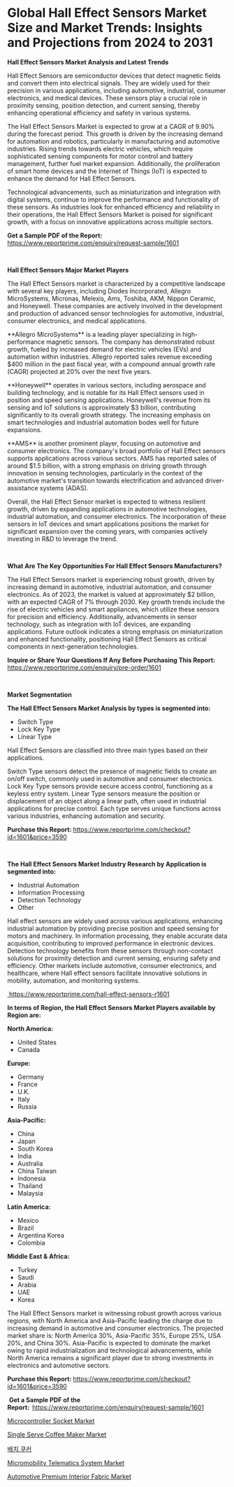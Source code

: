 <p><h1>Global Hall Effect Sensors Market Size and Market Trends: Insights and Projections from 2024 to 2031</h1></p><p><strong>Hall Effect Sensors Market Analysis and Latest Trends</strong></p>
<p><p>Hall Effect Sensors are semiconductor devices that detect magnetic fields and convert them into electrical signals. They are widely used for their precision in various applications, including automotive, industrial, consumer electronics, and medical devices. These sensors play a crucial role in proximity sensing, position detection, and current sensing, thereby enhancing operational efficiency and safety in various systems.</p><p>The Hall Effect Sensors Market is expected to grow at a CAGR of 9.90% during the forecast period. This growth is driven by the increasing demand for automation and robotics, particularly in manufacturing and automotive industries. Rising trends towards electric vehicles, which require sophisticated sensing components for motor control and battery management, further fuel market expansion. Additionally, the proliferation of smart home devices and the Internet of Things (IoT) is expected to enhance the demand for Hall Effect Sensors. </p><p>Technological advancements, such as miniaturization and integration with digital systems, continue to improve the performance and functionality of these sensors. As industries look for enhanced efficiency and reliability in their operations, the Hall Effect Sensors Market is poised for significant growth, with a focus on innovative applications across multiple sectors.</p></p>
<p><strong>Get a Sample PDF of the Report:&nbsp;</strong> <a href="https://www.reportprime.com/enquiry/request-sample/1601">https://www.reportprime.com/enquiry/request-sample/1601</a></p>
<p>&nbsp;</p>
<p><strong>Hall Effect Sensors Major Market Players</strong></p>
<p><p>The Hall Effect Sensors market is characterized by a competitive landscape with several key players, including Diodes Incorporated, Allegro MicroSystems, Micronas, Melexis, Ams, Toshiba, AKM, Nippon Ceramic, and Honeywell. These companies are actively involved in the development and production of advanced sensor technologies for automotive, industrial, consumer electronics, and medical applications.</p><p>**Allegro MicroSystems** is a leading player specializing in high-performance magnetic sensors. The company has demonstrated robust growth, fueled by increased demand for electric vehicles (EVs) and automation within industries. Allegro reported sales revenue exceeding $400 million in the past fiscal year, with a compound annual growth rate (CAGR) projected at 20% over the next five years.</p><p>**Honeywell** operates in various sectors, including aerospace and building technology, and is notable for its Hall Effect sensors used in position and speed sensing applications. Honeywell's revenue from its sensing and IoT solutions is approximately $3 billion, contributing significantly to its overall growth strategy. The increasing emphasis on smart technologies and industrial automation bodes well for future expansions.</p><p>**AMS** is another prominent player, focusing on automotive and consumer electronics. The company's broad portfolio of Hall Effect sensors supports applications across various sectors. AMS has reported sales of around $1.5 billion, with a strong emphasis on driving growth through innovation in sensing technologies, particularly in the context of the automotive market's transition towards electrification and advanced driver-assistance systems (ADAS).</p><p>Overall, the Hall Effect Sensor market is expected to witness resilient growth, driven by expanding applications in automotive technologies, industrial automation, and consumer electronics. The incorporation of these sensors in IoT devices and smart applications positions the market for significant expansion over the coming years, with companies actively investing in R&D to leverage the trend.</p></p>
<p>&nbsp;</p>
<p><strong>What Are The Key Opportunities For Hall Effect Sensors Manufacturers?</strong></p>
<p><p>The Hall Effect Sensors market is experiencing robust growth, driven by increasing demand in automotive, industrial automation, and consumer electronics. As of 2023, the market is valued at approximately $2 billion, with an expected CAGR of 7% through 2030. Key growth trends include the rise of electric vehicles and smart appliances, which utilize these sensors for precision and efficiency. Additionally, advancements in sensor technology, such as integration with IoT devices, are expanding applications. Future outlook indicates a strong emphasis on miniaturization and enhanced functionality, positioning Hall Effect Sensors as critical components in next-generation technologies.</p></p>
<p><strong>Inquire or Share Your Questions If Any Before Purchasing This Report:</strong> <a href="https://www.reportprime.com/enquiry/pre-order/1601">https://www.reportprime.com/enquiry/pre-order/1601</a></p>
<p>&nbsp;</p>
<p><strong>Market Segmentation</strong></p>
<p><strong>The Hall Effect Sensors Market Analysis by types is segmented into:</strong></p>
<p><ul><li>Switch Type</li><li>Lock Key Type</li><li>Linear Type</li></ul></p>
<p><p>Hall Effect Sensors are classified into three main types based on their applications. </p><p>Switch Type sensors detect the presence of magnetic fields to create an on/off switch, commonly used in automotive and consumer electronics. Lock Key Type sensors provide secure access control, functioning as a keyless entry system. Linear Type sensors measure the position or displacement of an object along a linear path, often used in industrial applications for precise control. Each type serves unique functions across various industries, enhancing automation and security.</p></p>
<p><strong>Purchase this Report:&nbsp;</strong><a href="https://www.reportprime.com/checkout?id=1601&price=3590">https://www.reportprime.com/checkout?id=1601&price=3590</a></p>
<p>&nbsp;</p>
<p><strong>The Hall Effect Sensors Market Industry Research by Application is segmented into:</strong></p>
<p><ul><li>Industrial Automation</li><li>Information Processing</li><li>Detection Technology</li><li>Other</li></ul></p>
<p><p>Hall effect sensors are widely used across various applications, enhancing industrial automation by providing precise position and speed sensing for motors and machinery. In information processing, they enable accurate data acquisition, contributing to improved performance in electronic devices. Detection technology benefits from these sensors through non-contact solutions for proximity detection and current sensing, ensuring safety and efficiency. Other markets include automotive, consumer electronics, and healthcare, where Hall effect sensors facilitate innovative solutions in mobility, automation, and monitoring systems.</p></p>
<p><a href="https://www.reportprime.com/hall-effect-sensors-r1601">&nbsp;https://www.reportprime.com/hall-effect-sensors-r1601</a></p>
<p><strong>In terms of Region, the Hall Effect Sensors Market Players available by Region are:</strong></p>
<p>
    <p> <strong> North America: </strong>
        <ul>
            <li>United States</li>
            <li>Canada</li>
        </ul>
        </p> 
    <p> <strong> Europe: </strong>
        <ul>
            <li>Germany</li>
            <li>France</li>
            <li>U.K.</li>
            <li>Italy</li>
            <li>Russia</li>
        </ul>
        </p> 
    <p> <strong> Asia-Pacific: </strong>
        <ul>
            <li>China</li>
            <li>Japan</li>
            <li>South Korea</li>
            <li>India</li>
            <li>Australia</li>
            <li>China Taiwan</li>
            <li>Indonesia</li>
            <li>Thailand</li>
            <li>Malaysia</li>
        </ul>
        </p> 
    <p> <strong> Latin America: </strong>
        <ul>
            <li>Mexico</li>
            <li>Brazil</li>
            <li>Argentina Korea</li>
            <li>Colombia</li>
        </ul>
        </p> 
    <p> <strong> Middle East & Africa: </strong>
        <ul>
            <li>Turkey</li>
            <li>Saudi</li>
            <li>Arabia</li>
            <li>UAE</li>
            <li>Korea</li>
        </ul>
    </p>
    </p>
<p><p>The Hall Effect Sensors market is witnessing robust growth across various regions, with North America and Asia-Pacific leading the charge due to increasing demand in automotive and consumer electronics. The projected market share is: North America 30%, Asia-Pacific 35%, Europe 25%, USA 20%, and China 30%. Asia-Pacific is expected to dominate the market owing to rapid industrialization and technological advancements, while North America remains a significant player due to strong investments in electronics and automotive sectors.</p></p>
<p><strong>Purchase this Report: </strong><a href="https://www.reportprime.com/checkout?id=1601&price=3590">https://www.reportprime.com/checkout?id=1601&price=3590</a></p>
<p>&nbsp;<strong>Get a Sample PDF of the Report:&nbsp;&nbsp;</strong><a href="https://www.reportprime.com/enquiry/request-sample/1601">https://www.reportprime.com/enquiry/request-sample/1601</a></p>
<p><strong></strong></p>
<p><p><a href="https://github.com/AKSHATREPORTPRIME/Market-Research-Report-List-6/blob/main/microcontroller-socket-market.md">Microcontroller Socket Market</a></p><p><a href="https://www.linkedin.com/pulse/navigating-single-serve-coffee-maker-market-expert-analysis-luubf?trackingId=owqe1PyRTXi78ZjU1nb9lw%3D%3D">Single Serve Coffee Maker Market</a></p><p><a href="https://medium.com/@fitzwjpcorke/%EB%B0%B0%EC%B9%98-%EC%A1%B0%EB%A6%AC%EA%B8%B0-%EC%8B%9C%EC%9E%A5%EC%9D%98-%EB%AF%B8%EB%9E%98-%EA%B8%80%EB%A1%9C%EB%B2%8C-%EC%8B%9C%EC%9E%A5-%EC%98%88%EC%B8%A1-%EB%B0%8F-%EC%8B%9C%EC%9E%A5-%EB%8F%99%ED%96%A5-2024-2031-8a5cb5e8c735">배치 쿠커</a></p><p><a href="https://issuu.com/reportprime-2/docs/micromobility-telematics-system-mar_b8ebd6ffd1195f">Micromobility Telematics System Market</a></p><p><a href="https://issuu.com/reportprime-2/docs/automotive-premium-interior-fabric-_2145bf5c1055eb">Automotive Premium Interior Fabric Market</a></p></p>